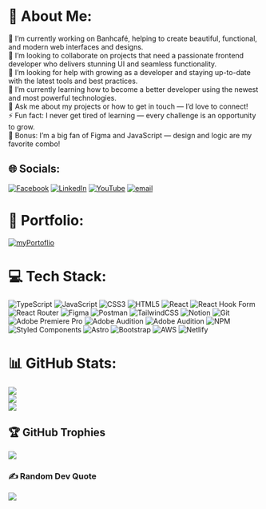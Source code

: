 # 💫 About Me:

🔭 I’m currently working on Banhcafé, helping to create beautiful, functional, and modern web interfaces and designs.<br>🌟 I’m looking to collaborate on projects that need a passionate frontend developer who delivers stunning UI and seamless functionality.<br>🤝 I’m looking for help with growing as a developer and staying up-to-date with the latest tools and best practices.<br>🌱 I’m currently learning how to become a better developer using the newest and most powerful technologies.<br>💬 Ask me about my projects or how to get in touch — I’d love to connect!<br>⚡ Fun fact: I never get tired of learning — every challenge is an opportunity to grow.<br>🎨 Bonus: I’m a big fan of Figma and JavaScript — design and logic are my favorite combo!

## 🌐 Socials:

[![Facebook](https://img.shields.io/badge/Facebook-%231877F2.svg?logo=Facebook&logoColor=white)](https://facebook.com/alberto.zelaya.988/) [![LinkedIn](https://img.shields.io/badge/LinkedIn-%230077B5.svg?logo=linkedin&logoColor=white)](https://linkedin.com/in/alberto-zelaya-b2a3ba210/) [![YouTube](https://img.shields.io/badge/YouTube-%23FF0000.svg?logo=YouTube&logoColor=white)](https://youtube.com/@@thetecguy8861) [![email](https://img.shields.io/badge/Email-D14836?logo=gmail&logoColor=white)](mailto:albertolaniman@gmail.com)

# 📂 Portfolio: 
[![myPortoflio](https://img.shields.io/badge/MyPorfolio-grey?style=for-the-badge&logo=protodotio)](https://comfy-ganache-660fec.netlify.app/)


# 💻 Tech Stack:

![TypeScript](https://img.shields.io/badge/typescript-%23007ACC.svg?style=for-the-badge&logo=typescript&logoColor=white) ![JavaScript](https://img.shields.io/badge/javascript-%23323330.svg?style=for-the-badge&logo=javascript&logoColor=%23F7DF1E) ![CSS3](https://img.shields.io/badge/css3-%231572B6.svg?style=for-the-badge&logo=css3&logoColor=white) ![HTML5](https://img.shields.io/badge/html5-%23E34F26.svg?style=for-the-badge&logo=html5&logoColor=white) ![React](https://img.shields.io/badge/react-%2320232a.svg?style=for-the-badge&logo=react&logoColor=%2361DAFB) ![React Hook Form](https://img.shields.io/badge/React%20Hook%20Form-%23EC5990.svg?style=for-the-badge&logo=reacthookform&logoColor=white) ![React Router](https://img.shields.io/badge/React_Router-CA4245?style=for-the-badge&logo=react-router&logoColor=white) ![Figma](https://img.shields.io/badge/figma-%23F24E1E.svg?style=for-the-badge&logo=figma&logoColor=white) ![Postman](https://img.shields.io/badge/Postman-FF6C37?style=for-the-badge&logo=postman&logoColor=white) ![TailwindCSS](https://img.shields.io/badge/tailwindcss-%2338B2AC.svg?style=for-the-badge&logo=tailwind-css&logoColor=white) ![Notion](https://img.shields.io/badge/Notion-%23000000.svg?style=for-the-badge&logo=notion&logoColor=white) ![Git](https://img.shields.io/badge/git-%23F05033.svg?style=for-the-badge&logo=git&logoColor=white) ![Adobe Premiere Pro](https://img.shields.io/badge/Adobe%20Premiere%20Pro-9999FF.svg?style=for-the-badge&logo=Adobe%20Premiere%20Pro&logoColor=white) ![Adobe Audition](https://img.shields.io/badge/Adobe%20Audition-9999FF.svg?style=for-the-badge&logo=Adobe%20Audition&logoColor=white) ![Adobe Audition](https://img.shields.io/badge/Adobe%20Audition-9999FF.svg?style=for-the-badge&logo=Adobe%20Audition&logoColor=white) ![NPM](https://img.shields.io/badge/NPM-%23CB3837.svg?style=for-the-badge&logo=npm&logoColor=white) ![Styled Components](https://img.shields.io/badge/styled--components-DB7093?style=for-the-badge&logo=styled-components&logoColor=white) ![Astro](https://img.shields.io/badge/astro-%232C2052.svg?style=for-the-badge&logo=astro&logoColor=white) ![Bootstrap](https://img.shields.io/badge/bootstrap-%238511FA.svg?style=for-the-badge&logo=bootstrap&logoColor=white) ![AWS](https://img.shields.io/badge/AWS-%23FF9900.svg?style=for-the-badge&logo=amazon-aws&logoColor=white) ![Netlify](https://img.shields.io/badge/netlify-%23000000.svg?style=for-the-badge&logo=netlify&logoColor=#00C7B7)

# 📊 GitHub Stats:

![](https://github-readme-stats.vercel.app/api?username=albertozelaya5&theme=dark&hide_border=false&include_all_commits=false&count_private=false)<br/>
![](https://nirzak-streak-stats.vercel.app/?user=albertozelaya5&theme=dark&hide_border=false)<br/>
![](https://github-readme-stats.vercel.app/api/top-langs/?username=albertozelaya5&theme=dark&hide_border=false&include_all_commits=false&count_private=false&layout=compact)

## 🏆 GitHub Trophies

![](https://github-profile-trophy.vercel.app/?username=albertozelaya5&theme=radical&no-frame=false&no-bg=true&margin-w=4)

### ✍️ Random Dev Quote

![](https://quotes-github-readme.vercel.app/api?type=horizontal&theme=radical)

<!-- Proudly created with GPRM ( https://gprm.itsvg.in ) -->
